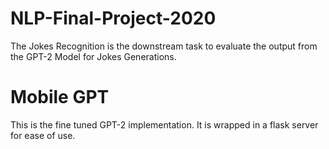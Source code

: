 # NLP-Final-Project-2020

The Jokes Recognition is the downstream task to evaluate the output from the GPT-2 Model for Jokes Generations. 

# Mobile GPT

This is the fine tuned GPT-2 implementation. It is wrapped in a flask server for ease of use. 
